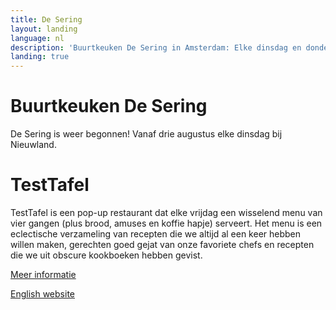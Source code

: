 ```yaml
---
title: De Sering
layout: landing
language: nl
description: 'Buurtkeuken De Sering in Amsterdam: Elke dinsdag en donderdag samen eten, voor €2,50.'
landing: true
---
```


<div class="sering">
  <h1>Buurtkeuken De Sering</h1>

  <p>
    De Sering is weer begonnen! Vanaf drie augustus elke dinsdag bij Nieuwland.
  </p>
</div>

<div class="test-tafel">
  <h1>TestTafel</h1>
  
  <p>
    TestTafel is een pop-up restaurant dat elke vrijdag een wisselend menu van vier gangen (plus brood, amuses en koffie hapje) serveert. Het menu is een eclectische verzameling van recepten die we altijd al een keer hebben willen maken, gerechten goed gejat van onze  favoriete chefs en recepten die we uit obscure kookboeken hebben gevist. 
  </p>

  <a href="/testtafel.html" class="button">Meer informatie</a>

  <a href="/en/testtafel.html" class="button">English website</a>
</div>
